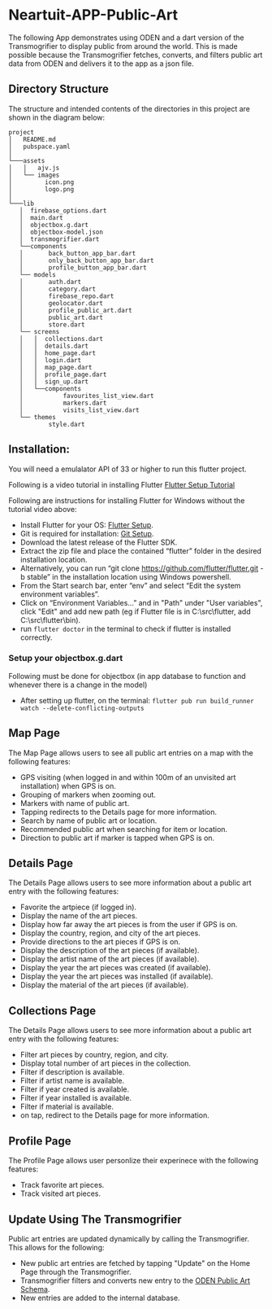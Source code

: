 # Neartuit-APP-Public-Art

The following App demonstrates using ODEN and a dart version of the Transmogrifier to display public from around the world. This is made possible because the Transmogrifier fetches, converts, and filters public art data from ODEN and delivers it to the app as a json file. 

## Directory Structure
The structure and intended contents of the directories in this project are shown in the diagram below:

```
project
│   README.md
│   pubspace.yaml  
│
└───assets
│   │   ajv.js
│   └── images
│         icon.png
│         logo.png      
│
└───lib
   │  firebase_options.dart
   │  main.dart
   │  objectbox.g.dart
   │  objectbox-model.json
   │  transmogrifier.dart
   └──components
   │       back_button_app_bar.dart
   │       only_back_button_app_bar.dart
   │       profile_button_app_bar.dart
   └── models
   │       auth.dart
   │       category.dart
   │       firebase_repo.dart
   │       geolocator.dart
   │       profile_public_art.dart
   │       public_art.dart
   │       store.dart
   └── screens
   │   │  collections.dart
   │   │  details.dart
   │   │  home_page.dart
   │   │  login.dart
   │   │  map_page.dart
   │   │  profile_page.dart
   │   │  sign_up.dart
   │   └──components
   │           favourites_list_view.dart
   │           markers.dart
   │           visits_list_view.dart  
   └── themes
           style.dart
```

## Installation:

You will need a emulalator API of 33 or higher to run this flutter project.

Following is a video tutorial in installing Flutter [Flutter Setup Tutorial](https://www.youtube.com/watch?v=ly0hAtV7EBg)

Following are instructions for installing Flutter for Windows without the tutorial video above:
- Install Flutter for your OS: [Flutter Setup](https://flutter.dev/docs/get-started/install).
- Git is required for installation: [Git Setup](https://git-scm.com/downloads).
- Download the latest release of the Flutter SDK.
- Extract the zip file and place the contained “flutter” folder in the desired installation location.
- Alternatively, you can run “git clone https://github.com/flutter/flutter.git -b stable” in the installation location using Windows powershell.
- From the Start search bar, enter “env” and select “Edit the system environment variables”. 
- Click on “Environment Variables...” and in "Path" under "User variables", click "Edit" and add new path (eg if Flutter file is in C:\src\flutter, add C:\src\flutter\bin).
- run `flutter doctor` in the terminal to check if flutter is installed correctly.

### **Setup** your objectbox.g.dart

Following must be done for objectbox (in app database to function and whenever there is a change in the model)
- After setting up flutter, on the terminal: `flutter pub run build_runner watch --delete-conflicting-outputs`

## Map Page

The Map Page allows users to see all public art entries on a map with the following features:
- GPS visiting (when logged in and within 100m of an unvisited art installation) when GPS is on.
- Grouping of markers when zooming out.
- Markers with name of public art.
- Tapping redirects to the Details page for more information. 
- Search by name of public art or location.
- Recommended public art when searching for item or location.
- Direction to public art if marker is tapped when GPS is on.

## Details Page

The Details Page allows users to see more information about a public art entry with the following features:
- Favorite the artpiece (if logged in).
- Display the name of the art pieces.
- Display how far away the art pieces is from the user if GPS is on.
- Display the country, region, and city of the art pieces.
- Provide directions to the art pieces if GPS is on.
- Display the description of the art pieces (if available).
- Display the artist name of the art pieces (if available).
- Display the year the art pieces was created (if available).
- Display the year the art pieces was installed (if available).
- Display the material of the art pieces (if available).

## Collections Page

The Details Page allows users to see more information about a public art entry with the following features:
- Filter art pieces by country, region, and city.
- Display total number of art pieces in the collection.
- Filter if description is available.
- Filter if artist name is available.
- Filter if year created is available.
- Filter if year installed is available.
- Filter if material is available.
- on tap, redirect to the Details page for more information.

## Profile Page

The Profile Page allows user personlize their experinece with the following features:
- Track favorite art pieces.
- Track visited art pieces.

## Update Using The Transmogrifier
Public art entries are updated dynamically by calling the Transmogrifier. This allows for the following:
- New public art entries are fetched by tapping "Update" on the Home Page through the Transmogrifier.
- Transmogrifier filters and converts new entry to the [ODEN Public Art Schema](https://github.com/OpendataDeveloperNetwork/ODEN-Transmogrifiers/blob/main/schemas/public-art.json).
- New entries are added to the internal database.
